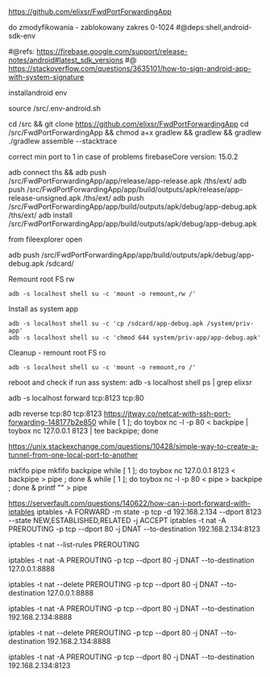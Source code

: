 
https://github.com/elixsr/FwdPortForwardingApp


do zmodyfikowania - zablokowany zakres 0-1024
#@deps:shell,android-sdk-env

#@refs: https://firebase.google.com/support/release-notes/android#latest_sdk_versions
#@		https://stackoverflow.com/questions/3635101/how-to-sign-android-app-with-system-signature 

installandroid env

source /src/.env-android.sh

cd /src && git clone https://github.com/elixsr/FwdPortForwardingApp
cd /src/FwdPortForwardingApp && chmod a+x gradlew && gradlew && gradlew ./gradlew assemble --stacktrace

correct min port to 1
in case of problems firebaseCore version: 15.0.2


adb connect ths && adb push /src/FwdPortForwardingApp/app/release/app-release.apk /ths/ext/
adb push /src/FwdPortForwardingApp/app/build/outputs/apk/release/app-release-unsigned.apk /ths/ext/
adb push /src/FwdPortForwardingApp/app/build/outputs/apk/debug/app-debug.apk /ths/ext/
adb install /src/FwdPortForwardingApp/app/build/outputs/apk/debug/app-debug.apk

from fileexplorer open 

adb push /src/FwdPortForwardingApp/app/build/outputs/apk/debug/app-debug.apk /sdcard/


Remount root FS rw
```
adb -s localhost shell su -c 'mount -o remount,rw /'
```
Install as system app
```
adb -s localhost shell su -c 'cp /sdcard/app-debug.apk /system/priv-app' 
adb -s localhost shell su -c 'chmod 644 system/priv-app/app-debug.apk'
```

Cleanup - remount root FS ro
```
adb -s localhost shell su -c 'mount -o remount,ro /'
```


reboot and check if run ass system:
adb -s localhost shell ps | grep elixsr

adb -s localhost forward tcp:8123 tcp:80

adb reverse tcp:80 tcp:8123
https://jtway.co/netcat-with-ssh-port-forwarding-148177b2e850
while [ 1 ]; do toybox nc -l -p 80 < backpipe | toybox nc 127.0.0.1 8123 | tee backpipe; done

https://unix.stackexchange.com/questions/10428/simple-way-to-create-a-tunnel-from-one-local-port-to-another

mkfifo pipe
mkfifo backpipe
while [ 1 ]; do toybox nc 127.0.0.1 8123 < backpipe > pipe ; done &
while [ 1 ]; do toybox nc -l -p 80 < pipe > backpipe ; done &
printf "" > pipe

https://serverfault.com/questions/140622/how-can-i-port-forward-with-iptables
iptables -A FORWARD -m state -p tcp -d 192.168.2.134 --dport 8123 --state 
    NEW,ESTABLISHED,RELATED -j ACCEPT
iptables -t nat -A PREROUTING -p tcp --dport 80 -j DNAT --to-destination 192.168.2.134:8123    
    
iptables -t nat --list-rules PREROUTING   

iptables -t nat -A PREROUTING -p tcp --dport 80 -j DNAT --to-destination 127.0.0.1:8888 

iptables -t nat --delete  PREROUTING -p tcp --dport 80 -j DNAT --to-destination 127.0.0.1:8888

iptables -t nat -A PREROUTING -p tcp --dport 80 -j DNAT --to-destination 192.168.2.134:8888

iptables -t nat --delete  PREROUTING -p tcp --dport 80 -j DNAT --to-destination 192.168.2.134:8888

iptables -t nat -A PREROUTING -p tcp --dport 80 -j DNAT --to-destination 192.168.2.134:8123
    